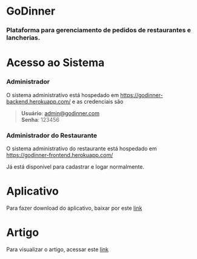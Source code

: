 # GoDinner
### Plataforma para gerenciamento de pedidos de restaurantes e lancherias.

# Acesso ao Sistema

### Administrador

O sistema administrativo está hospedado em https://godinner-backend.herokuapp.com/ e as credenciais são  

> **Usuário**: admin@godinner.com  
> **Senha**: 123456  
    
### Administrador do Restaurante

O sistema administrativo do restaurante está hospedado em https://godinner-frontend.herokuapp.com/  
  
Já está disponivel para cadastrar e logar normalmente.

# Aplicativo

Para fazer download do aplicativo, baixar por este [link](https://drive.google.com/file/d/1ywQ2SEwaBcq9EAoo6hRGAoPc0LOstasQ/view?usp=sharing)

# Artigo

Para visualizar o artigo, acessar este [link](https://www.overleaf.com/read/scstrdhpcghq)
